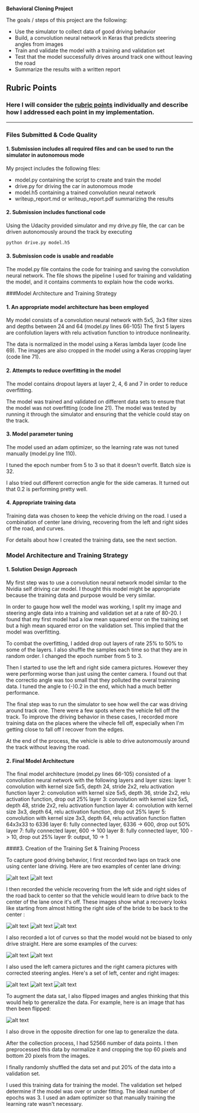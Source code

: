 **Behavioral Cloning Project**

The goals / steps of this project are the following:
* Use the simulator to collect data of good driving behavior
* Build, a convolution neural network in Keras that predicts steering angles from images
* Train and validate the model with a training and validation set
* Test that the model successfully drives around track one without leaving the road
* Summarize the results with a written report


[//]: # (Image References)

[image1]: ./examples/lane_1.jpg "Center lane"
[image2]: ./examples/lane_2.jpg "Center lane"
[image3]: ./examples/recover_1.jpg "Recovery Image"
[image4]: ./examples/recover_2.jpg "Recovery Image"
[image5]: ./examples/recover_3.jpg "Recovery Image"
[image6]: ./examples/curve_1.jpg "Curve"
[image7]: ./examples/curve_2.jpg "Curve"
[image8]: ./examples/left.jpg "Left"
[image9]: ./examples/center.jpg "Center"
[image10]: ./examples/right.jpg "Right"
[image11]: ./examples/flip_1.jpg "Flipped"

## Rubric Points
### Here I will consider the [rubric points](https://review.udacity.com/#!/rubrics/432/view) individually and describe how I addressed each point in my implementation.  

---
### Files Submitted & Code Quality

#### 1. Submission includes all required files and can be used to run the simulator in autonomous mode

My project includes the following files:
* model.py containing the script to create and train the model
* drive.py for driving the car in autonomous mode
* model.h5 containing a trained convolution neural network 
* writeup_report.md or writeup_report.pdf summarizing the results

#### 2. Submission includes functional code
Using the Udacity provided simulator and my drive.py file, the car can be driven autonomously around the track by executing 
```sh
python drive.py model.h5
```

#### 3. Submission code is usable and readable

The model.py file contains the code for training and saving the convolution neural network. The file shows the pipeline I used for training and validating the model, and it contains comments to explain how the code works.

###Model Architecture and Training Strategy

#### 1. An appropriate model architecture has been employed

My model consists of a convolution neural network with 5x5, 3x3 filter sizes and depths between 24 and 64 (model.py lines 66-105) 
The first 5 layers are confolution layers with relu activation function to introduce nonlinearity. 

The data is normalized in the model using a Keras lambda layer (code line 69). 
The images are also cropped in the model using a Keras cropping layer (code line 71).

#### 2. Attempts to reduce overfitting in the model

The model contains dropout layers at layer 2, 4, 6 and 7 in order to reduce overfitting. 

The model was trained and validated on different data sets to ensure that the model was not overfitting (code line 21). The model was tested by running it through the simulator and ensuring that the vehicle could stay on the track.

#### 3. Model parameter tuning

The model used an adam optimizer, so the learning rate was not tuned manually (model.py line 110).

I tuned the epoch number from 5 to 3 so that it doesn't overfit. Batch size is 32.

I also tried out different correction angle for the side cameras. It turned out that 0.2 is performing pretty well.

#### 4. Appropriate training data

Training data was chosen to keep the vehicle driving on the road. I used a combination of center lane driving, recovering from the left and right sides of the road, and curves. 

For details about how I created the training data, see the next section. 

### Model Architecture and Training Strategy

#### 1. Solution Design Approach

My first step was to use a convolution neural network model similar to the Nvidia self driving car model. I thought this model might be appropriate because the training data and purpose would be very similar.

In order to gauge how well the model was working, I split my image and steering angle data into a training and validation set at a rate of 80-20. I found that my first model had a low mean squared error on the training set but a high mean squared error on the validation set. This implied that the model was overfitting. 

To combat the overfitting, I added drop out layers of rate 25% to 50% to some of the layers. I also shuffle the samples each time so that they are in random order. I changed the epoch number from 5 to 3. 

Then I started to use the left and right side camera pictures. However they were performing worse than just using the center camera. I found out that the correctio angle was too small that they polluted the overal trainning data. I tuned the angle to (-)0.2 in the end, which had a much better performance.

The final step was to run the simulator to see how well the car was driving around track one. There were a few spots where the vehicle fell off the track. To improve the driving behavior in these cases, I recorded more training data on the places where the vihecle fell off, especially when I'm getting close to fall off I recover from the edges.

At the end of the process, the vehicle is able to drive autonomously around the track without leaving the road.

#### 2. Final Model Architecture

The final model architecture (model.py lines 66-105) consisted of a convolution neural network with the following layers and layer sizes:
layer 1: convolution with kernel size 5x5, depth 24, stride 2x2, relu activation function
layer 2: convolution with kernel size 5x5, depth 36, stride 2x2, relu activation function, drop out 25%
layer 3: convolution with kernel size 5x5, depth 48, stride 2x2, relu activation function
layer 4: convolution with kernel size 3x3, depth 64, relu activation function, drop out 25%
layer 5: convolution with kernel size 3x3, depth 64, relu activation function
flatten 64x3x33 to 6336
layer 6: fully connected layer, 6336 -> 600, drop out 50%
layer 7: fully connected layer, 600 -> 100
layer 8: fully connected layer, 100 -> 10, drop out 25%
layer 9: output, 10 -> 1

####3. Creation of the Training Set & Training Process

To capture good driving behavior, I first recorded two laps on track one using center lane driving. Here are two examples of center lane driving:

![alt text][image1]
![alt text][image2]

I then recorded the vehicle recovering from the left side and right sides of the road back to center so that the vehicle would learn to drive back to the center of the lane once it's off. These images show what a recovery looks like starting from almost hitting the right side of the bride to be back to the center :

![alt text][image3]
![alt text][image4]
![alt text][image5]

I also recorded a lot of curves so that the model would not be biased to only drive straight. Here are some examples of the curves:

![alt text][image6]
![alt text][image7]

I also used the left camera pictures and the right camera pictures with corrected steering angles. Here's a set of left, center and right images:

![alt text][image8]
![alt text][image9]
![alt text][image10]

To augment the data sat, I also flipped images and angles thinking that this would help to generalize the data. For example, here is an image that has then been flipped:

![alt text][image11]

I also drove in the opposite direction for one lap to generalize the data.


After the collection process, I had 52566 number of data points. I then preprocessed this data by normalize it and cropping the top 60 pixels and bottom 20 pixels from the images.

I finally randomly shuffled the data set and put 20% of the data into a validation set. 

I used this training data for training the model. The validation set helped determine if the model was over or under fitting. The ideal number of epochs was 3. I used an adam optimizer so that manually training the learning rate wasn't necessary.
